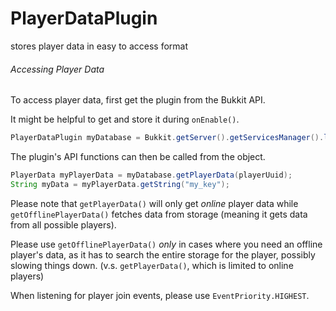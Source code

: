 # PlayerDataPlugin
stores player data in easy to access format

###### Accessing Player Data
To access player data, first get the plugin from the Bukkit API.

It might be helpful to get and store it during `onEnable()`.


```java
PlayerDataPlugin myDatabase = Bukkit.getServer().getServicesManager().load(PlayerDataPlugin.class);
```

The plugin's API functions can then be called from the object.

```java
PlayerData myPlayerData = myDatabase.getPlayerData(playerUuid);
String myData = myPlayerData.getString("my_key");
```


Please note that `getPlayerData()` will only get _online_ player data while `getOfflinePlayerData()` fetches data from storage (meaning it gets data from all possible players).

Please use `getOfflinePlayerData()` _only_ in cases where you need an offline player's data, as it has to search the entire storage for the player, possibly slowing things down. (v.s. `getPlayerData()`, which is limited to online players)

When listening for player join events, please use `EventPriority.HIGHEST`.
